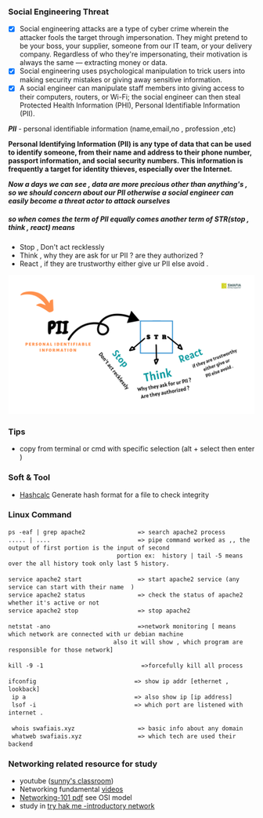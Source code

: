### Social Engineering Threat
- [x]   Social engineering attacks are a type of cyber crime wherein the attacker fools the target through impersonation. They might pretend to be your boss, your supplier, someone from our IT team, or your delivery company. Regardless of who they're impersonating, their motivation is always the same — extracting money or data.
- [x]   Social engineering uses psychological manipulation to trick users into making security mistakes or giving away sensitive information.
- [x]   A social engineer can manipulate staff members into giving access to their computers, routers, or Wi-Fi; the social engineer can then steal Protected Health Information (PHI), Personal Identifiable Information (PII).

***PII***  - personal identifiable  information (name,email,no , profession ,etc)

__Personal Identifying Information (PII) is any type of data that can be used to identify someone, from their name and address to their phone number, passport information, and social security numbers. This information is frequently a target for identity thieves, especially over the Internet.__

***Now a days we can see , data are more precious other than anything's , so we should concern about our PII otherwise a social engineer can easily become a threat actor to attack ourselves***

##### so when comes the term of PII equally comes  another term of STR(stop , think , react) means 
  - Stop ,  Don't act recklessly
  - Think , why they are ask for ur PII ? are they authorized ?
  - React , if they are trustworthy either give ur PII else avoid .

![PII and STR](../Images/PII.png)  

### Tips 
- copy from terminal or cmd with specific selection (alt + select then enter )


### Soft & Tool 
- [Hashcalc](https://download.cnet.com/HashCalc/3001-2250_4-10130770.html) Generate  hash format for a file to check integrity

###  Linux Command
 
```
ps -eaf | grep apache2               => search apache2 process 
..... | ....                         => pipe command worked as ,, the output of first portion is the input of second  
                               portion ex:  history | tail -5 means over the all history took only last 5 history.

service apache2 start                => start apache2 service (any service can start with their name  )
service apache2 status               => check the status of apache2 whether it's active or not
service apache2 stop                 => stop apache2

netstat -ano                         =>network monitoring [ means which network are connected with ur debian machine 
                              also it will show , which program are responsible for those network]

kill -9 -1                            =>forcefully kill all process

ifconfig                            => show ip addr [ethernet , lookback]
 ip a                               => also show ip [ip address]
 lsof -i                            => which port are listened with internet .

 whois swafiais.xyz                  => basic info about any domain
 whatweb swafiais.xyz                => which tech are used their backend 

```
 
### Networking related resource for study
- youtube ([sunny's classroom](https://www.youtube.com/user/sunnylearning/playlists)) 
- Networking fundamental [videos](../Book/Networking/videos/)
- [Networking-101 pdf](../Book/Networking/Networking%20101.pdf) see OSI model
- study in [try hak me -introductory network ](https://tryhackme.com/room/introtonetworking)